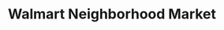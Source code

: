 ---
title: "Walmart Neighborhood Market"
url: /pea-ridge/walmart-neighborhood-market/
shop: supermarket
---